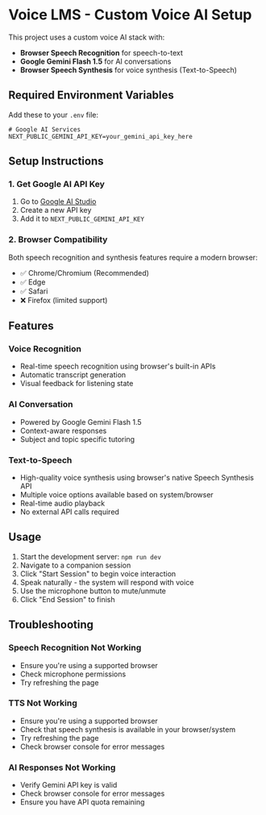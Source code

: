 # Voice LMS - Custom Voice AI Setup

This project uses a custom voice AI stack with:
- **Browser Speech Recognition** for speech-to-text
- **Google Gemini Flash 1.5** for AI conversations
- **Browser Speech Synthesis** for voice synthesis (Text-to-Speech)

## Required Environment Variables

Add these to your `.env` file:

```env
# Google AI Services
NEXT_PUBLIC_GEMINI_API_KEY=your_gemini_api_key_here
```

## Setup Instructions

### 1. Get Google AI API Key
1. Go to [Google AI Studio](https://aistudio.google.com/app/apikey)
2. Create a new API key
3. Add it to `NEXT_PUBLIC_GEMINI_API_KEY`

### 2. Browser Compatibility
Both speech recognition and synthesis features require a modern browser:
- ✅ Chrome/Chromium (Recommended)
- ✅ Edge
- ✅ Safari
- ❌ Firefox (limited support)

## Features

### Voice Recognition
- Real-time speech recognition using browser's built-in APIs
- Automatic transcript generation
- Visual feedback for listening state

### AI Conversation
- Powered by Google Gemini Flash 1.5
- Context-aware responses
- Subject and topic specific tutoring

### Text-to-Speech
- High-quality voice synthesis using browser's native Speech Synthesis API
- Multiple voice options available based on system/browser
- Real-time audio playback
- No external API calls required

## Usage

1. Start the development server: `npm run dev`
2. Navigate to a companion session
3. Click "Start Session" to begin voice interaction
4. Speak naturally - the system will respond with voice
5. Use the microphone button to mute/unmute
6. Click "End Session" to finish

## Troubleshooting

### Speech Recognition Not Working
- Ensure you're using a supported browser
- Check microphone permissions
- Try refreshing the page

### TTS Not Working
- Ensure you're using a supported browser
- Check that speech synthesis is available in your browser/system
- Try refreshing the page
- Check browser console for error messages

### AI Responses Not Working
- Verify Gemini API key is valid
- Check browser console for error messages
- Ensure you have API quota remaining
